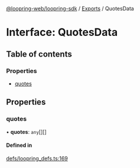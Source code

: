 [@loopring-web/loopring-sdk](../README.md) / [Exports](../modules.md) / QuotesData

# Interface: QuotesData

## Table of contents

### Properties

- [quotes](QuotesData.md#quotes)

## Properties

### quotes

• **quotes**: `any`[][]

#### Defined in

[defs/loopring_defs.ts:169](https://github.com/Loopring/loopring_sdk/blob/300ee65/src/defs/loopring_defs.ts#L169)
